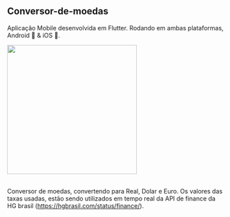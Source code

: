 ## Conversor-de-moedas

Aplicação Mobile desenvolvida em Flutter.
Rodando em ambas plataformas, Android 🤖 & iOS 🍎.
<br>

<img heigth="300" width="300" src="https://user-images.githubusercontent.com/8354309/60233140-916dd280-9875-11e9-9a25-19d32a3f7fb8.png" />
<br><br>

Conversor de moedas, convertendo para Real, Dolar e Euro. Os valores das taxas usadas, estão sendo utilizados em tempo real da API de finance da HG brasil (https://hgbrasil.com/status/finance/).

